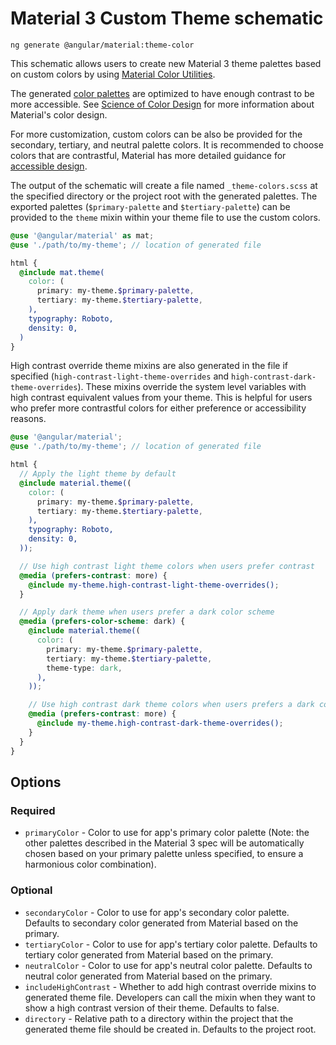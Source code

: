 # Material 3 Custom Theme schematic

```shell
ng generate @angular/material:theme-color
```

This schematic allows users to create new Material 3 theme palettes based
on custom colors by using [Material Color Utilities](https://github.com/material-foundation/material-color-utilities).

The generated [color palettes](https://m3.material.io/styles/color/roles) are
optimized to have enough contrast to be more accessible. See [Science of Color Design](https://material.io/blog/science-of-color-design) for more information about Material's color design.

For more customization, custom colors can be also be provided for the
secondary, tertiary, and neutral palette colors. It is recommended to choose colors that
are contrastful, Material has more detailed guidance for [accessible design](https://m3.material.io/foundations/accessible-design/patterns).

The output of the schematic will create a file named `_theme-colors.scss` at the
specified directory or the project root with the generated palettes. The exported
palettes (`$primary-palette` and `$tertiary-palette`) can be provided to the `theme` mixin within your theme file to use the custom colors.

```scss
@use '@angular/material' as mat;
@use './path/to/my-theme'; // location of generated file

html {
  @include mat.theme(
    color: (
      primary: my-theme.$primary-palette,
      tertiary: my-theme.$tertiary-palette,
    ),
    typography: Roboto,
    density: 0,
  )
}
```

High contrast override theme mixins are also generated in the file if specified
(`high-contrast-light-theme-overrides` and `high-contrast-dark-theme-overrides`). These mixins
override the system level variables with high contrast equivalent values from your theme. This is
helpful for users who prefer more contrastful colors for either preference or accessibility reasons.

```scss
@use '@angular/material';
@use './path/to/my-theme'; // location of generated file

html {
  // Apply the light theme by default
  @include material.theme((
    color: (
      primary: my-theme.$primary-palette,
      tertiary: my-theme.$tertiary-palette,
    ),
    typography: Roboto,
    density: 0,
  ));

  // Use high contrast light theme colors when users prefer contrast
  @media (prefers-contrast: more) {
    @include my-theme.high-contrast-light-theme-overrides();
  }

  // Apply dark theme when users prefer a dark color scheme
  @media (prefers-color-scheme: dark) {
    @include material.theme((
      color: (
        primary: my-theme.$primary-palette,
        tertiary: my-theme.$tertiary-palette,
        theme-type: dark,
      ),
    ));

    // Use high contrast dark theme colors when users prefers a dark color scheme and contrast
    @media (prefers-contrast: more) {
      @include my-theme.high-contrast-dark-theme-overrides();
    }
  }
}
```

## Options

### Required

* `primaryColor` - Color to use for app's primary color palette (Note: the other
palettes described in the Material 3 spec will be automatically chosen based on
your primary palette unless specified, to ensure a harmonious color combination).

### Optional

* `secondaryColor` - Color to use for app's secondary color palette. Defaults to
secondary color generated from Material based on the primary.
* `tertiaryColor` - Color to use for app's tertiary color palette. Defaults to
tertiary color generated from Material based on the primary.
* `neutralColor` - Color to use for app's neutral color palette. Defaults to
neutral color generated from Material based on the primary.
* `includeHighContrast` - Whether to add high contrast override mixins to generated
theme file. Developers can call the mixin when they want to show a high contrast version of their
theme. Defaults to false.
* `directory` - Relative path to a directory within the project that the
generated theme file should be created in. Defaults to the project root.

